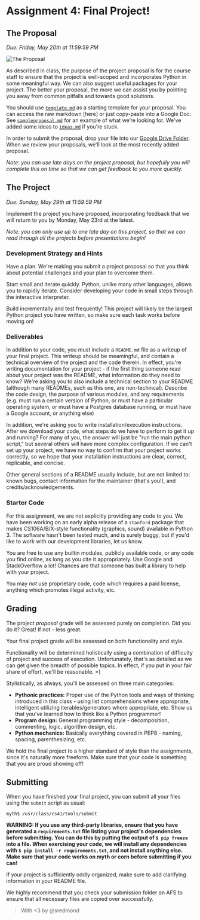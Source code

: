 # Assignment 4: Final Project!

## The Proposal

*Due: Friday, May 20th at 11:59:59 PM*

![The Proposal](https://raw.githubusercontent.com/stanfordpython/python-assignments/master/assign4/proposal.png)

As described in class, the purpose of the project proposal is for the course staff to ensure that the project is well-scoped and incorporates Python in some meaningful way. We can also suggest useful packages for your project. The better your proposal, the more we can assist you by pointing you away from common pitfalls and towards good solutions.

You should use [`template.md`](https://github.com/stanfordpython/python-assignments/blob/master/assign4/template.md) as a starting template for your proposal. You can access the raw markdown [here] or just copy-paste into a Google Doc. See [`sampleproposal.md`](https://github.com/stanfordpython/python-assignments/blob/master/assign4/sampleproposal.md) for an example of what we’re looking for. We've added some ideas to [`ideas.md`](https://github.com/stanfordpython/python-assignments/blob/master/assign4/ideas.md) if you're stuck.

In order to submit the proposal, drop your file into our [Google Drive Folder](https://drive.google.com/open?id=0B-eHIhYpHrGDdHJzclFoem1rR1E). When we review your proposals, we'll look at the most recently added proposal.

*Note: you can use late days on the project proposal, but hopefully you will complete this on time so that we can get feedback to you more quickly.*

## The Project

*Due: Sunday, May 29th at 11:59:59 PM*

Implement the project you have proposed, incorporating feedback that we will return to you by Monday, May 23rd at the latest.

*Note: you can only use up to one late day on this project, so that we can read through all the projects before presentations begin!*

### Development Strategy and Hints

Have a plan. We're making you submit a project proposal so that you think about potential challenges and your plan to overcome them.

Start small and iterate quickly. Python, unlike many other languages, allows you to rapidly iterate. Consider developing your code in small steps through the interactive interpreter.

Build incrementally and test frequently! This project will likely be the largest Python project you have written, so make sure each task works before moving on!

### Deliverables

In addition to your code, you must include a `README.md` file as a writeup of your final project. This writeup should be meamingful, and contain a technical overview of the project and the code therein. In effect, you're writing documentation for your project - if the first thing someone read about your project was the README, what information do they need to know? We're asking you to also include a technical section to your README (although many READMEs, such as this one, are non-techincal). Describe the code design, the purpose of various modules, and any requirements (e.g. must run a certain version of Python, or must have a particular operating system, or must have a Postgres database running, or must have a Google account, or anything else)

In addition, we're asking you to write installation/execution instructions. After we download your code, what steps do we have to perform to get it up and running? For many of you, the answer will just be "run the main python script," but several others will have more complex configuration. If we can't set up your project, we have no way to confirm that your project works correctly, so we hope that your installation instructions are clear, correct, replicable, and concise.

Other general sections of a README usually include, but are not limited to: known bugs, contact information for the maintainer (that's you!), and credits/acknowledgements.

### Starter Code

For this assignment, we are not explicitly providing any code to you. We have been working on an early alpha release of a `stanford` package that makes CS106A/B/X-style functionality (graphics, sound) available in Python 3. The software hasn't been tested much, and is surely buggy, but if you'd like to work with our development libraries, let us know.

You are free to use any builtin modules, publicly available code, or any code you find online, as long as you cite it appropriately. Use Google and StackOverflow a lot! Chances are that someone has built a library to help with your project.

You may *not* use proprietary code, code which requires a paid license, anything which promotes illegal activity, etc.

## Grading

The project *proposal* grade will be assessed purely on completion. Did you do it? Great! If not - less great. 

Your final project grade will be assessed on both functionality and style.

Functionality will be determined holistically using a combination of difficulty of project and success of execution. Unfortunately, that's as detailed as we can get given the breadth of possible topics. In effect, if you put in your fair share of effort, we'll be reasonable. =)

Stylistically, as always, you'll be assessed on three main categories:

* **Pythonic practices:** Proper use of the Python tools and ways of thinking introduced in this class - using list comprehensions where appropriate, intelligent utilizing iterables/generators where appropriate, etc. Show us that you've learned how to think like a Python programmer!
* **Program design:** General programming style - decomposition, commenting, logic, algorithm design, etc.
* **Python mechanics:** Basically everything covered in PEP8 - naming, spacing, parenthesizing, etc.

We hold the final project to a higher standard of style than the assignments, since it's naturally more freeform. Make sure that your code is something that you are proud showing off!

## Submitting

When you have finished your final project, you can submit all your files using the `submit` script as usual:

```
myth$ /usr/class/cs41/tools/submit
```

**WARNING: If you use any third-party libraries, ensure that you have generated a `requirements.txt` file listing your project's dependencies before submitting. You can do this by putting the output of `$ pip freeze` into a file. When exercising your code, we will install any dependencies with `$ pip install -r requirements.txt`, and not install anything else. Make sure that your code works on myth or corn before submitting if you can!**

If your project is sufficiently oddly organized, make sure to add clarifying information in your README file.

We highly recommend that you check your submission folder on AFS to ensure that all necessary files are copied over successfully.

> With <3 by @sredmond 